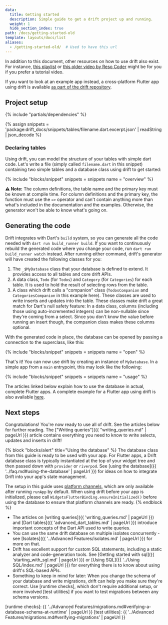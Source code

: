 ```yaml
---
data:
  title: Getting started
  description: Simple guide to get a drift project up and running.
  weight: 1
  hide_section_index: true
path: /docs/getting-started-old
template: layouts/docs/list
aliases:
  - /getting-started-old/  # Used to have this url
---
```


In addition to this document, other resources on how to use drift also exist.
For instance, [this playlist](https://www.youtube.com/watch?v=8ESbEFC0z5Y&list=PLztm2TugcV9Tn6J_H5mtxYIBN40uMAZgO)
or [this older video by Reso Coder](https://www.youtube.com/watch?v=zpWsedYMczM&t=281s) might be for you
if you prefer a tutorial video.

If you want to look at an example app instead, a cross-platform Flutter app using drift is available
[as part of the drift repository](https://github.com/simolus3/drift/tree/develop/examples/app).

## Project setup

{% include "partials/dependencies" %}

{% assign snippets = 'package:drift_docs/snippets/tables/filename.dart.excerpt.json' | readString | json_decode %}

### Declaring tables

Using drift, you can model the structure of your tables with simple dart code.
Let's write a file (simply called `filename.dart` in this snippet) containing
two simple tables and a database class using drift to get started:

{% include "blocks/snippet" snippets = snippets name = "overview" %}

__⚠️ Note:__ The column definitions, the table name and the primary key must be known at
compile time. For column definitions and the primary key, the function must use the `=>`
operator and can't contain anything more than what's included in the documentation and the
examples. Otherwise, the generator won't be able to know what's going on.

## Generating the code

Drift integrates with Dart's `build` system, so you can generate all the code needed with
`dart run build_runner build`. If you want to continuously rebuild the generated code
where you change your code, run `dart run build_runner watch` instead.
After running either command, drift's generator will have created the following classes for
you:

1. The `_$MyDatabase` class that your database is defined to extend. It provides access to all
   tables and core drift APIs.
2. A data class, `Todo` (for `Todos`) and `Category` (for `Categories`) for each table. It is
   used to hold the result of selecting rows from the table.
3. A class which drift calls a "companion" class (`TodosCompanion` and `CategoriesCompanion`
   in this example here).
   These classes are used to write inserts and updates into the table. These classes make drift
   a great match for Dart's null safety feature: In a data class, columns (including those using
   auto-incremented integers) can be non-nullable since they're coming from a select.
   Since you don't know the value before running an insert though, the companion class makes these
   columns optional.

With the generated code in place, the database can be opened by passing a connection to the superclass,
like this:

{% include "blocks/snippet" snippets = snippets name = "open" %}

That's it! You can now use drift by creating an instance of `MyDatabase`.
In a simple app from a `main` entrypoint, this may look like the following:

{% include "blocks/snippet" snippets = snippets name = "usage" %}

The articles linked below explain how to use the database in actual, complete
Flutter apps.
A complete example for a Flutter app using drift is also available [here](https://github.com/simolus3/drift/tree/develop/examples/app).

## Next steps

Congratulations! You're now ready to use all of drift. See the articles below for further reading.
The ["Writing queries"]({{ "writing_queries.md" | pageUrl }}) article contains everything you need
to know to write selects, updates and inserts in drift!

{% block "blocks/alert" title="Using the database" %}
The database class from this guide is ready to be used with your app.
For Flutter apps, a Drift database class is typically instantiated at the top of your widget tree
and then passed down with `provider` or `riverpod`.
See [using the database]({{ '../faq.md#using-the-database' | pageUrl }}) for ideas on how to integrate
Drift into your app's state management.

The setup in this guide uses [platform channels](https://flutter.dev/docs/development/platform-integration/platform-channels),
which are only available after running `runApp` by default.
When using drift before your app is initialized, please call `WidgetsFlutterBinding.ensureInitialized()` before using
the database to ensure that platform channels are ready.
{% endblock %}

- The articles on [writing queries]({{ 'writing_queries.md' | pageUrl }}) and [Dart tables]({{ 'advanced_dart_tables.md' | pageUrl }}) introduce important concepts of the Dart API used to write queries.
- You can use the same drift database on multiple isolates concurrently - see [Isolates]({{ '../Advanced Features/isolates.md' | pageUrl }}) for more on that.
- Drift has excellent support for custom SQL statements, including a static analyzer and code-generation tools. See [Getting started with sql]({{ 'starting_with_sql.md' | pageUrl }})
  or [Using SQL]({{ '../Using SQL/index.md' | pageUrl }}) for everything there is to know about using drift's SQL-based APIs.
- Something to keep in mind for later: When you change the schema of your database and write migrations, drift can help you make sure they're
  correct. Use [runtime checks], which don't require additional setup, or more involved [test utilities] if you want to test migrations between
  any schema versions.

[runtime checks]: {{ '../Advanced Features/migrations.md#verifying-a-database-schema-at-runtime' | pageUrl }}
[test utilities]: {{ '../Advanced Features/migrations.md#verifying-migrations' | pageUrl }}
